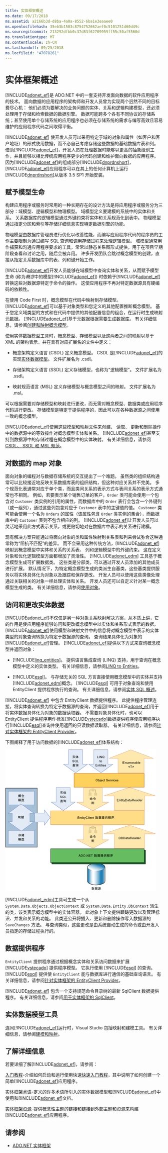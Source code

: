 ```yaml
---
title: 实体框架概述
ms.date: 09/17/2018
ms.assetid: a2166b3d-d8ba-4a0a-8552-6ba1e3eaaee0
ms.openlocfilehash: 35eb3b1503c8754752662aef0c5101251d60d49c
ms.sourcegitcommit: 213292dfbb0c37d83f62709959ff55c50af5560d
ms.translationtype: MT
ms.contentlocale: zh-CN
ms.lasthandoff: 09/25/2018
ms.locfileid: "47078261"
---
```

# <a name="entity-framework-overview"></a>实体框架概述

[!INCLUDE[adonet_ef](../../../../../includes/adonet-ef-md.md)]是 ADO.NET 中的一套支持开发面向数据的软件应用程序的技术。 面向数据的应用程序的架构师和开发人员曾为实现两个迥然不同的目标费尽心机： 他们必须为要解决的业务问题的实体、关系和逻辑构建模型，还必须处理用于存储和检索数据的数据引擎。 数据可能跨多个各有不同协议的存储系统；甚至使用单个存储系统的应用程序也必须在存储系统的需求与编写高效且容易维护的应用程序代码之间取得平衡。

[!INCLUDE[adonet_ef](../../../../../includes/adonet-ef-md.md)] 使开发人员可以采用特定于域的对象和属性（如客户和客户地址）的形式使用数据，而不必自己考虑存储这些数据的基础数据库表和列。 借助[!INCLUDE[adonet_ef](../../../../../includes/adonet-ef-md.md)]，开发人员在处理数据时能够以更高的抽象级别工作，并且能够以相比传统应用程序更少的代码创建和维护面向数据的应用程序。 因为[!INCLUDE[adonet_ef](../../../../../includes/adonet-ef-md.md)]的组成部分[!INCLUDE[dnprdnshort](../../../../../includes/dnprdnshort-md.md)]，[!INCLUDE[adonet_ef](../../../../../includes/adonet-ef-md.md)]应用程序可以在其上的任何计算机上运行[!INCLUDE[dnprdnshort](../../../../../includes/dnprdnshort-md.md)]从版本 3.5 SP1 开始安装。

## <a name="give-life-to-models"></a>赋予模型生命
 构建应用程序或服务时常用的一种长期存在的设计方法是将应用程序或服务分为三部分：域模型、逻辑模型和物理模型。 域模型定义要建模的系统中的实体和关系。 关系数据库的逻辑模型通过外键约束将实体和关系规范化到表中。 物理模型通过指定分区和索引等存储详细信息实现特定数据引擎的功能。

 物理模型由数据库管理员进行优化以改善性能，而编写应用程序代码的程序员的工作主要限制为通过编写 SQL 查询和调用存储过程来处理逻辑模型。 域模型通常用作捕获和沟通应用程序要求的工具，常常以静态关系图形式提供，用于在项目早期阶段查看和讨论之用，随后会被弃用。 许多开发团队会跳过概念模型的创建，直接从指定关系数据库中的表、列和键开始工作。

 [!INCLUDE[adonet_ef](../../../../../includes/adonet-ef-md.md)]开发人员能够在域模型中查询实体和关系，从而赋予模型生命 (称为*概念*中的模型[!INCLUDE[adonet_ef](../../../../../includes/adonet-ef-md.md)]) 时依赖于[!INCLUDE[adonet_ef](../../../../../includes/adonet-ef-md.md)]转换这些对数据源特定于命令的操作。 这使应用程序不再对特定数据源具有硬编码的依赖性。

 在使用 Code First 时，概念模型在代码中映射到存储模型。 [!INCLUDE[adonet_ef](../../../../../includes/adonet-ef-md.md)]可以基于对象类型和您定义的其他配置推断概念模型。 基于您定义域类型的方式和在代码中提供的其他配置信息的组合，在运行时生成映射元数据。 [!INCLUDE[adonet_ef](../../../../../includes/adonet-ef-md.md)]基于元数据根据需要生成数据库。 有关详细信息，请参阅[创建和映射概念模型](https://go.microsoft.com/fwlink/?LinkID=235382)。

 使用实体数据模型工具时，概念模型、存储模型以及这两者之间的映射以基于 XML 的架构表示，并在具有对应扩展名的文件中定义：

-   概念架构定义语言 (CSDL) 定义概念模型。 CSDL 是[!INCLUDE[adonet_ef](../../../../../includes/adonet-ef-md.md)]的实现[实体数据模型](../../../../../docs/framework/data/adonet/entity-data-model.md)。 文件扩展名为 .csdl。

-   存储架构定义语言 (SSDL) 定义存储模型，也称为“逻辑模型”。 文件扩展名为 .ssdl。

-   映射规范语言 (MSL) 定义存储模型与概念模型之间的映射。 文件扩展名为 .msl。

可以根据需要对存储模型和映射进行更改，而无需对概念模型、数据类或应用程序代码进行更改。 存储模型是特定于提供程序的，因此可以在各种数据源之间使用一致的概念模型。

[!INCLUDE[adonet_ef](../../../../../includes/adonet-ef-md.md)]使用这些模型和映射文件来创建、 读取、 更新和删除操作中的数据源中的等效操作对概念模型实体和关系。 [!INCLUDE[adonet_ef](../../../../../includes/adonet-ef-md.md)]甚至支持到数据源中的存储过程在概念模型中的实体映射。 有关详细信息，请参阅[CSDL、 SSDL 和 MSL 规范](../../../../../docs/framework/data/adonet/ef/language-reference/csdl-ssdl-and-msl-specifications.md)。

## <a name="map-objects-to-data"></a>对数据的 map 对象
 面向对象的编程对与数据存储系统的交互提出了一个难题。 虽然类的组织结构通常可以比较接近地反映关系数据库表的组织结构，但这种对应关系并不完美。 多个规范化表通常对应于单个类，而且类间关系的表示方式与表间关系的表示方式通常也不相同。 例如，若要表示某个销售订单的客户，`Order` 类可能会使用一个包含对 `Customer` 类实例的引用的属性，而数据库中的 `Order` 表行会包含一个外键列（或一组列），通过这些列包含对应于 `Customer` 表中的主键值的值。 `Customer` 类可能会使用一个名为 `Orders` 的属性（该属性包含 `Order` 类实例的集合），而数据库中的 `Customer` 表则不包含相应的列。 [!INCLUDE[adonet_ef](../../../../../includes/adonet-ef-md.md)]让开发人员可以灵活地采用此方式表示关系，或更贴切地对在数据库中表示的关系进行建模。

 现有解决方案只能通过将面向对象的类和属性映射到关系表和列来尝试弥合这种通常称为“阻抗不匹配”的差异。 而不会采用这种传统方法，[!INCLUDE[adonet_ef](../../../../../includes/adonet-ef-md.md)]映射到概念模型中实体和关系的关系表、 列和逻辑模型中的外键约束。 这在定义对象和优化逻辑模型方面都增加了灵活性。 [!INCLUDE[adonet_edm](../../../../../includes/adonet-edm-md.md)] 工具基于概念模型生成可扩展数据类。 这些类是分部类，可以通过开发人员添加的其他成员进行扩展。 默认情况下，为特定概念模型生成的类派生自基类，这些基类提供服务以将实体具体化为对象以及跟踪和保存更改。 开发人员可以使用这些类像处理通过关联相关的对象一样处理实体和关系。 开发人员还可以自定义针对某一概念模型生成的类。 有关详细信息，请参阅[使用对象](../../../../../docs/framework/data/adonet/ef/working-with-objects.md)。

## <a name="access-and-change-entity-data"></a>访问和更改实体数据

[!INCLUDE[adonet_ef](../../../../../includes/adonet-ef-md.md)]不仅仅是另一种对象关系映射解决方案，从本质上讲，它的作用是使应用程序能够访问和更改概念模型中以实体和关系形式表示的数据。 [!INCLUDE[adonet_ef](../../../../../includes/adonet-ef-md.md)]使用模型和映射文件中的信息将对概念模型中表示的实体类型的对象查询转换为特定于数据源的查询。 查询结果具体化为对象的[!INCLUDE[adonet_ef](../../../../../includes/adonet-ef-md.md)]管理。 [!INCLUDE[adonet_ef](../../../../../includes/adonet-ef-md.md)]提供以下方式来查询概念模型并返回对象：

-   [!INCLUDE[linq_entities](../../../../../includes/linq-entities-md.md)]。 提供语言集成查询 (LINQ) 支持，用于查询在概念模型中定义的实体类型。 有关详细信息，请参阅[LINQ to Entities](../../../../../docs/framework/data/adonet/ef/language-reference/linq-to-entities.md)。

-   [!INCLUDE[esql](../../../../../includes/esql-md.md)]。 与存储无关的 SQL 方言直接使用概念模型中的实体并支持[!INCLUDE[adonet_edm](../../../../../includes/adonet-edm-md.md)]概念。 [!INCLUDE[esql](../../../../../includes/esql-md.md)] 可用于对象查询和使用 EntityClient 提供程序执行的查询。 有关详细信息，请参阅[实体 SQL 概述](../../../../../docs/framework/data/adonet/ef/language-reference/entity-sql-overview.md)。

[!INCLUDE[adonet_ef](../../../../../includes/adonet-ef-md.md)] 中包含 EntityClient 数据提供程序。 此提供程序管理连接，将实体查询转换为特定于数据源的查询，并返回[!INCLUDE[adonet_ef](../../../../../includes/adonet-ef-md.md)]用于将实体数据具体化为对象的数据读取器。 不需要对象具体化时，也可以 EntityClient 提供程序用作标准[!INCLUDE[vstecado](../../../../../includes/vstecado-md.md)]数据提供程序使应用程序执行[!INCLUDE[esql](../../../../../includes/esql-md.md)]查询并使用返回的只读数据读取器。 有关详细信息，请参阅[针对实体框架的 EntityClient Provider](../../../../../docs/framework/data/adonet/ef/entityclient-provider-for-the-entity-framework.md)。

下图阐释了用于访问数据的[!INCLUDE[adonet_ef](../../../../../includes/adonet-ef-md.md)]体系结构：

![实体框架体系结构图](../../../../../docs/framework/data/adonet/ef/media/wd-efarchdiagram.gif "wd_EFArchDiagram")

[!INCLUDE[adonet_edm](../../../../../includes/adonet-edm-md.md)]工具可生成一个从 `System.Data.Objects.ObjectContext` 或 `System.Data.Entity.DbContext` 派生的类，该类表示概念模型中的实体容器。 此对象上下文提供跟踪更改以及管理标识、并发和关系的功能。 此类还公开将插入、更新和删除操作写入数据源的 `SaveChanges` 方法。 与查询类似，这些更改是由系统自动生成的命令或由开发人员指定的存储过程执行的。

## <a name="data-providers"></a>数据提供程序

`EntityClient` 提供程序通过根据概念实体和关系访问数据来扩展 [!INCLUDE[vstecado](../../../../../includes/vstecado-md.md)] 提供程序模型。 它执行使用 [!INCLUDE[esql](../../../../../includes/esql-md.md)] 的查询。 [!INCLUDE[esql](../../../../../includes/esql-md.md)] 提供使 `EntityClient` 能与数据库进行通信的基础查询语言。 有关详细信息，请参阅[针对实体框架的 EntityClient Provider](../../../../../docs/framework/data/adonet/ef/entityclient-provider-for-the-entity-framework.md)。

[!INCLUDE[adonet_ef](../../../../../includes/adonet-ef-md.md)] 包含一个支持规范命令目录树的最新 SqlClient 数据提供程序。 有关详细信息，请参阅[用于实体框架的 SqlClient](../../../../../docs/framework/data/adonet/ef/sqlclient-for-the-entity-framework.md)。

## <a name="entity-data-model-tools"></a>实体数据模型工具

连同[!INCLUDE[adonet_ef](../../../../../includes/adonet-ef-md.md)]运行时，Visual Studio 包括映射和建模工具。 有关详细信息，请参阅[建模和映射](../../../../../docs/framework/data/adonet/ef/modeling-and-mapping.md)。

## <a name="learn-more"></a>了解详细信息

若要详细了解[!INCLUDE[adonet_ef](../../../../../includes/adonet-ef-md.md)]，请参阅：

[入门教程](../../../../../docs/framework/data/adonet/ef/getting-started.md)-介绍如何启动和运行使用快速[快速入门教程](https://msdn.microsoft.com/library/0bc534be-789f-4819-b9f6-76e51d961675)，其中说明了如何创建一个简单[!INCLUDE[adonet_ef](../../../../../includes/adonet-ef-md.md)]应用程序。

[实体框架术语](../../../../../docs/framework/data/adonet/ef/terminology.md)-定义的许多术语所引入的实体数据模型和[!INCLUDE[adonet_ef](../../../../../includes/adonet-ef-md.md)]中使用和[!INCLUDE[adonet_ef](../../../../../includes/adonet-ef-md.md)]文档。

[实体框架资源](../../../../../docs/framework/data/adonet/ef/resources.md)-提供概念性主题的链接和链接到外部主题和资源来构建[!INCLUDE[adonet_ef](../../../../../includes/adonet-ef-md.md)]应用程序。

## <a name="see-also"></a>请参阅

- [ADO.NET 实体框架](../../../../../docs/framework/data/adonet/ef/index.md)
